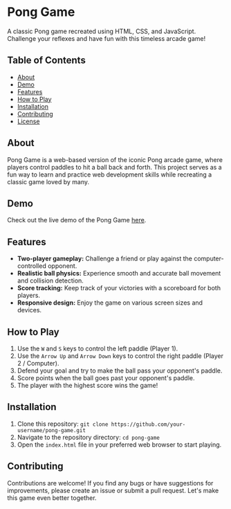 # Pong Game

A classic Pong game recreated using HTML, CSS, and JavaScript. Challenge your reflexes and have fun with this timeless arcade game!

## Table of Contents

- [About](#about)
- [Demo](#demo)
- [Features](#features)
- [How to Play](#how-to-play)
- [Installation](#installation)
- [Contributing](#contributing)
- [License](#license)

## About

Pong Game is a web-based version of the iconic Pong arcade game, where players control paddles to hit a ball back and forth. This project serves as a fun way to learn and practice web development skills while recreating a classic game loved by many.

## Demo

Check out the live demo of the Pong Game [here](https://your-username.github.io/pong-game-demo](https://tachooh.github.io/pong-game/)).

## Features

- **Two-player gameplay:** Challenge a friend or play against the computer-controlled opponent.
- **Realistic ball physics:** Experience smooth and accurate ball movement and collision detection.
- **Score tracking:** Keep track of your victories with a scoreboard for both players.
- **Responsive design:** Enjoy the game on various screen sizes and devices.

## How to Play

1. Use the `W` and `S` keys to control the left paddle (Player 1).
2. Use the `Arrow Up` and `Arrow Down` keys to control the right paddle (Player 2 / Computer).
3. Defend your goal and try to make the ball pass your opponent's paddle.
4. Score points when the ball goes past your opponent's paddle.
5. The player with the highest score wins the game!

## Installation

1. Clone this repository: `git clone https://github.com/your-username/pong-game.git`
2. Navigate to the repository directory: `cd pong-game`
3. Open the `index.html` file in your preferred web browser to start playing.

## Contributing

Contributions are welcome! If you find any bugs or have suggestions for improvements, please create an issue or submit a pull request. Let's make this game even better together.
